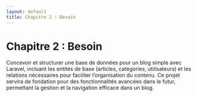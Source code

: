 ```yaml
---
layout: default
title: Chapitre 2 : Besoin
---
```


# Chapitre 2 : Besoin

Concevoir et structurer une base de données pour un blog simple avec Laravel, incluant les entités de base (articles, catégories, utilisateurs) et les relations nécessaires pour faciliter l’organisation du contenu. Ce projet servira de fondation pour des fonctionnalités avancées dans le futur, permettant la gestion et la navigation efficace dans un blog.
